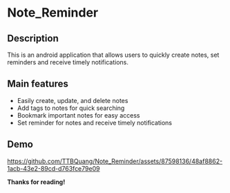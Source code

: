 # Note_Reminder

## Description
This is an android application that allows users to quickly create notes, set reminders and receive timely notifications.

## Main features
- Easily create, update, and delete notes
- Add tags to notes for quick searching
- Bookmark important notes for easy access
- Set reminder for notes and receive timely notifications

## Demo
https://github.com/TTBQuang/Note_Reminder/assets/87598136/48af8862-1acb-43e2-89cd-d763fce79e09


__Thanks for reading!__
